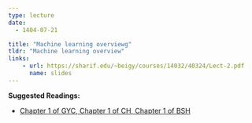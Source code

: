 ```yaml
---
type: lecture
date: 
  - 1404-07-21

title: "Machine learning overviewg"
tldr: "Machine learning overview"
links: 
    - url: https://sharif.edu/~beigy/courses/14032/40324/Lect-2.pdf
      name: slides
---
```


**Suggested Readings:**
- [Chapter 1 of GYC, Chapter 1 of CH, Chapter 1 of BSH](https://nlp.stanford.edu/IR-book/pdf/02voc.pdf)
